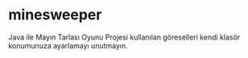 # minesweeper
Java ile Mayın Tarlası Oyunu Projesi
kullanılan göreselleri kendi klasör konumunuza ayarlamayı unutmayın.
